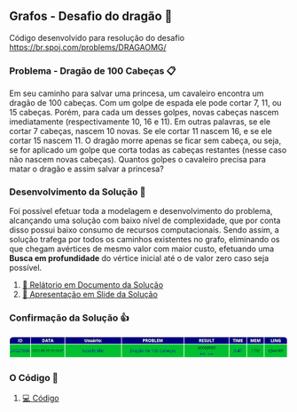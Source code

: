 ## Grafos - Desafio do dragão :dragon:
Código desenvolvido para resolução do desafio https://br.spoj.com/problems/DRAGAOMG/

### Problema - Dragão de 100 Cabeças :clipboard:
Em seu caminho para salvar uma princesa, um cavaleiro encontra um dragão de 100 cabeças. Com um golpe de espada ele pode cortar 7, 11, ou 15 cabeças. Porém, para cada um desses golpes, novas cabeças nascem imediatamente (respectivamente 10, 16 e 11). Em outras palavras, se ele cortar 7 cabeças, nascem 10 novas. Se ele cortar 11 nascem 16, e se ele cortar 15 nascem 11.
O dragão morre apenas se ficar sem cabeça, ou seja, se for aplicado um golpe que corta todas as cabeças restantes (nesse caso não nascem novas cabeças). Quantos golpes o cavaleiro precisa para matar o dragão e assim salvar a princesa?

### Desenvolvimento da Solução :dart:
Foi possível efetuar toda a modelagem e desenvolvimento do problema, alcançando uma solução com baixo nível de complexidade, que por conta disso possui baixo consumo de recursos computacionais. Sendo assim, a solução trafega por todos os caminhos existentes no grafo, eliminando os que chegam avértices de mesmo valor com maior custo, efetuando uma **Busca em profundidade** do vértice inicial até o de valor zero caso seja possível.
1. [:orange_book: Relátorio em Documento da Solução](documento.pdf)
1. [:blue_book: Apresentação em Slide da Solução](apresentacao.pdf)

### Confirmação da Solução :+1:
![image](image.png)

### O Código :pushpin:
1. [:computer: Código](codigo.cs)
